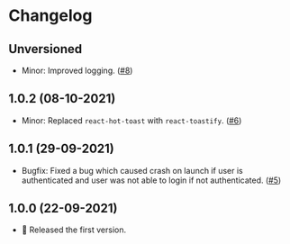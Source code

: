 # Changelog

## Unversioned

-   Minor: Improved logging. ([#8](https://github.com/twesterapp/twester/pull/8))

## 1.0.2 (08-10-2021)

-   Minor: Replaced `react-hot-toast` with `react-toastify`. ([#6](https://github.com/twesterapp/twester/pull/6))

## 1.0.1 (29-09-2021)

-   Bugfix: Fixed a bug which caused crash on launch if user is authenticated and user was not able to login if not authenticated. ([#5](https://github.com/twesterapp/twester/pull/5))

## 1.0.0 (22-09-2021)

-   🎉 Released the first version.
